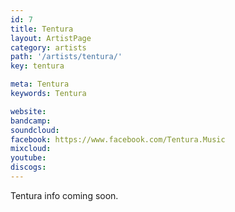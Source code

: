 ```yaml
---
id: 7
title: Tentura
layout: ArtistPage
category: artists
path: '/artists/tentura/'
key: tentura

meta: Tentura
keywords: Tentura

website: 
bandcamp: 
soundcloud: 
facebook: https://www.facebook.com/Tentura.Music
mixcloud: 
youtube: 
discogs: 
---
```


Tentura info coming soon.
